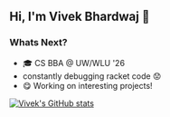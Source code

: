 ## Hi, I'm Vivek Bhardwaj 👋 

### Whats Next?
* 🎓 CS BBA @ UW/WLU '26
* constantly debugging racket code 😟
* 😋 Working on interesting projects!

[![Vivek's GitHub stats](https://github-readme-stats.vercel.app/api?username=vb153&show_icons=true&theme=nightowl)](https://github.com/vb153/github-readme-stats)
